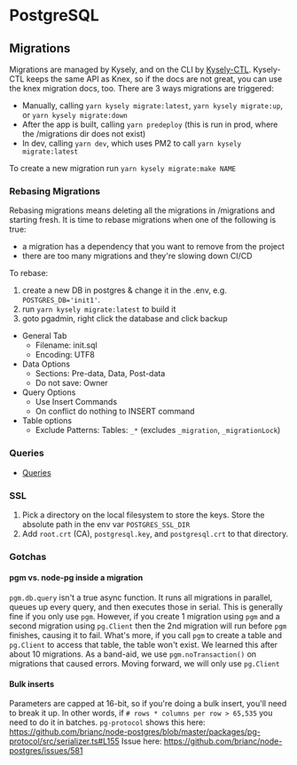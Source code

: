 # PostgreSQL

## Migrations

Migrations are managed by Kysely, and on the CLI by [Kysely-CTL](https://github.com/kysely-org/kysely-ctl).
Kysely-CTL keeps the same API as Knex, so if the docs are not great, you can use the knex migration docs, too.
There are 3 ways migrations are triggered:

- Manually, calling `yarn kysely migrate:latest`, `yarn kysely migrate:up`, or `yarn kysely migrate:down`
- After the app is built, calling `yarn predeploy` (this is run in prod, where the /migrations dir does not exist)
- In dev, calling `yarn dev`, which uses PM2 to call `yarn kysely migrate:latest`

To create a new migration run `yarn kysely migrate:make NAME`

### Rebasing Migrations

Rebasing migrations means deleting all the migrations in /migrations and starting fresh.
It is time to rebase migrations when one of the following is true:

- a migration has a dependency that you want to remove from the project
- there are too many migrations and they're slowing down CI/CD

To rebase:

1. create a new DB in postgres & change it in the .env, e.g. `POSTGRES_DB='init1'`.
2. run `yarn kysely migrate:latest` to build it
3. goto pgadmin, right click the database and click backup

- General Tab
  - Filename: init.sql
  - Encoding: UTF8
- Data Options
  - Sections: Pre-data, Data, Post-data
  - Do not save: Owner
- Query Options
  - Use Insert Commands
  - On conflict do nothing to INSERT command
- Table options
  - Exclude Patterns: Tables: `_*` (excludes `_migration`, `_migrationLock`)

### Queries

- [Queries](./queries/README.md)

### SSL

1. Pick a directory on the local filesystem to store the keys. Store the absolute path in the env var `POSTGRES_SSL_DIR`
2. Add `root.crt` (CA), `postgresql.key`, and `postgresql.crt` to that directory.

### Gotchas

#### pgm vs. node-pg inside a migration

`pgm.db.query` isn't a true async function. It runs all migrations in parallel, queues up every query, and then executes those in serial.
This is generally fine if you only use `pgm`.
However, if you create 1 migration using `pgm` and a second migration using `pg.Client` then the 2nd migration will run before `pgm` finishes, causing it to fail.
What's more, if you call `pgm` to create a table and `pg.Client` to access that table, the table won't exist.
We learned this after about 10 migrations. As a band-aid, we use `pgm.noTransaction()` on migrations that caused errors.
Moving forward, we will only use `pg.Client`

#### Bulk inserts

Parameters are capped at 16-bit, so if you're doing a bulk insert, you'll need to break it up.
In other words, if `# rows * columns per row > 65,535` you need to do it in batches.
`pg-protocol` shows this here: <https://github.com/brianc/node-postgres/blob/master/packages/pg-protocol/src/serializer.ts#L155>
Issue here: <https://github.com/brianc/node-postgres/issues/581>
